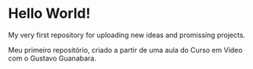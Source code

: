 # Hello World!
 My very first repository for uploading new ideas and promissing projects.

 Meu primeiro repositório, criado a partir de uma aula do Curso em Vídeo com o Gustavo Guanabara.
